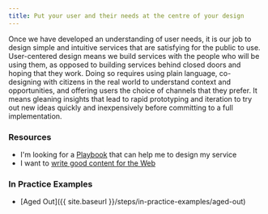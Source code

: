 ```yaml
---
title: Put your user and their needs at the centre of your design
---
```


Once we have developed an understanding of user needs, it is our job to design simple and intuitive services that are satisfying for the public to use. User-centered design means we build services with the people who will be using them, as opposed to building services behind closed doors and hoping that they work. Doing so requires using plain language, co-designing with citizens in the real world to understand context and opportunities, and offering users the choice of channels that they prefer. It means gleaning insights that lead to rapid prototyping and iteration to try out new ideas quickly and inexpensively before committing to a full implementation.

### Resources

* I'm looking for a [Playbook](http://www2.gov.bc.ca/gov/content/about-gov-bc-ca/citizen-centric/service-design) that can help me to design my service
* I want to [write good content for the Web](http://www2.gov.bc.ca/gov/content/about-gov-bc-ca/web-presence/writing-for-the-web)

### In Practice Examples

* [Aged Out]({{ site.baseurl }}/steps/in-practice-examples/aged-out)